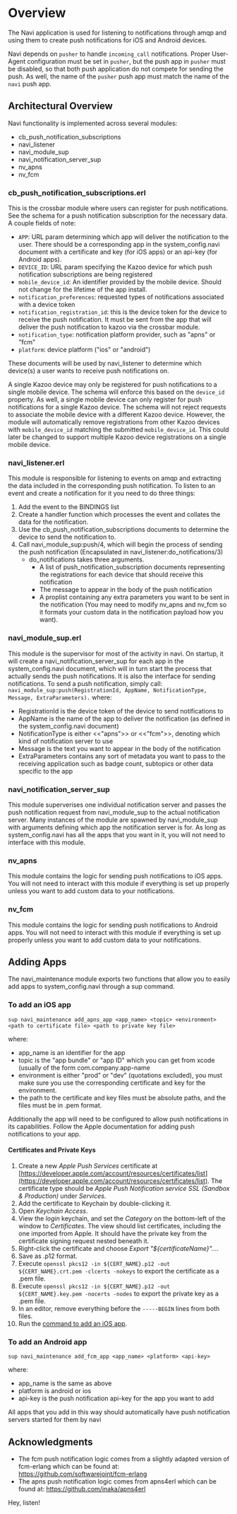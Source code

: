 # Overview
The Navi application is used for listening to notifications through amqp and using them to create push notifications for iOS and Android devices.

Navi depends on `pusher` to handle `incoming_call` notifications. Proper User-Agent configuration must be set in `pusher`, but the push app in `pusher` must be disabled, so that both push application do not compete for sending the push. As well, the name of the `pusher` push app must match the name of the `navi` push app.

## Architectural Overview
Navi functionality is implemented across several modules:
* cb\_push\_notification\_subscriptions
* navi\_listener
* navi\_module\_sup
* navi\_notification\_server\_sup
* nv\_apns
* nv\_fcm

### cb\_push\_notification\_subscriptions.erl
This is the crossbar module where users can register for push notifications. See the schema for a push notification subscription for the necessary data. A couple fields of note:
* `APP`: URL param determining which app will deliver the notification to the user. There should be a corresponding app in the system_config.navi
document with a certificate and key (for iOS apps) or an api-key (for Android apps).
* `DEVICE_ID`: URL param specifying the Kazoo device for which push notification subscriptions are being registered
* `mobile_device_id`: An identifier provided by the mobile device. Should not change for the lifetime of the app install.
* `notification_preferences`: requested types of notifications associated with a device token
* `notification_registration_id`: this is the device token for the device to receive the push notification. It must be sent from the app that will deliver the push notification to kazoo via the crossbar module.
* `notification_type`: notification platform provider, such as "apns" or "fcm"
* `platform`: device platform ("ios" or "android")

These documents will be used by navi_listener to determine which device(s) a user wants to receive push notifications on.

A single Kazoo device may only be registered for push notifications to a single mobile device. The schema will enforce this based on the `device_id` property. As well, a single mobile device can only register for push notifications for a single Kazoo device. The schema will not reject requests to associate the mobile device with a different Kazoo device. However, the module will automatically remove registrations from other Kazoo devices with `mobile_device_id` matching the submitted `mobile_device_id`. This could later be changed to support multiple Kazoo device registrations on a single mobile device.

### navi\_listener.erl
This module is responsible for listening to events on amqp and extracting the data included in the corresponding push notification. To listen to an event
and create a notification for it you need to do three things:
1. Add the event to the BINDINGS list
2. Create a handler function which processes the event and collates the data for the notification.
3. Use the cb\_push\_notification\_subscriptions documents to determine the device to send the notification to.
4. Call navi\_module\_sup:push/4, which will begin the process of sending the push notification (Encapsulated in navi\_listener:do\_notifications/3)
	* do\_notifications takes three arguments.
		* A list of push\_notification\_subscription documents representing the registrations for each device that should receive this notification
		* The message to appear in the body of the push notification
		* A proplist containing any extra parameters you want to be sent in the notification (You may need to modify nv_apns and nv_fcm so it formats your custom data in the notification payload how you want).

### navi\_module\_sup.erl
This module is the supervisor for most of the activity in navi. On startup, it will create a navi\_notification\_server\_sup for each app in the system\_config.navi document, which will in turn start the
process that actually sends the push notifications. It is also the interface for sending notifications. To send a push notification, simply call:
``navi_module_sup:push(RegistrationId, AppName, NotificationType, Message, ExtraParameters).``
where:
* RegistrationId is the device token of the device to send notifications to
* AppName is the name of the app to deliver the notification (as defined in the system\_config.navi document)
* NotificationType is either <<"apns">> or <<"fcm">>, denoting which kind of notification server to use
* Message is the text you want to appear in the body of the notification
* ExtraParameters contains any sort of metadata you want to pass to the receiving application such as badge count, subtopics or other data specific to the app

### navi\_notification\_server\_sup
This module superverises one individual notification server and passes the push notification request from navi\_module\_sup to the actual notification server.
Many instances of the module are spawned by navi\_module\_sup with arguments defining which app the notification server is for. As long as system\_config.navi has all the apps
that you want in it, you will not need to interface with this module.

### nv\_apns
This module contains the logic for sending push notifications to iOS apps. You will not need to interact with this module if everything is set up properly unless you want to add
custom data to your notifications.

### nv\_fcm
This module contains the logic for sending push notifications to Android apps. You will not need to interact with this module if everything is set up properly unless you want to add
custom data to your notifications.

## Adding Apps
The navi\_maintenance module exports two functions that allow you to easily add apps to system\_config.navi through a sup command.

### To add an iOS app
``sup navi_maintenance add_apns_app <app_name> <topic> <environment> <path to certificate file> <path to private key file>``

where:
* app\_name is an identifier for the app
* topic is the "app bundle" or "app ID" which you can get from xcode (usually of the form com.company.app-name
* environment is either "prod" or "dev" (quotations excluded), you must make sure you use the corresponding certificate and key for the environment.
* the path to the certificate and key files must be absolute paths, and the files must be in .pem format.

Additionally the app will need to be configured to allow push notifications in its capabilities. Follow the Apple documentation for adding push notifications to your app.

#### Certificates and Private Keys

1. Create a new _Apple Push Services_ certificate at [https://developer.apple.com/account/resources/certificates/list](https://developer.apple.com/account/resources/certificates/list). The certificate type should be _Apple Push Notification service SSL (Sandbox & Production)_ under _Services_.
2. Add the certificate to Keychain by double-clicking it.
3. Open _Keychain Access_.
4. View the _login_ keychain, and set the _Category_ on the bottom-left of the window to _Certificates_. The view should list certificates, including the one imported from Apple. It should have the private key from the certificate signing request nested beneath it.
5. Right-click the certificate and choose _Export "${certificateName}"..._.
6. Save as .p12 format.
7. Execute `openssl pkcs12 -in ${CERT_NAME}.p12 -out ${CERT_NAME}.crt.pem -clcerts -nokeys` to export the certificate as a .pem file.
8. Execute `openssl pkcs12 -in ${CERT_NAME}.p12 -out ${CERT_NAME}.key.pem -nocerts -nodes` to export the private key as a .pem file.
9. In an editor, remove everything before the `-----BEGIN` lines from both files.
10. Run the [command to add an iOS app](#to-add-an-ios-app).

### To add an Android app
``sup navi_maintenance add_fcm_app <app_name> <platform> <api-key>``

where:
* app\_name is the same as above
* platform is android or ios
* api-key is the push notification api-key for the app you want to add

All apps that you add in this way should automatically have push notification servers started for them by navi

## Acknowledgments
* The fcm push notification logic comes from a slightly adapted version of fcm-erlang which can be found at: https://github.com/softwarejoint/fcm-erlang
* The apns push notification logic comes from apns4erl which can be found at: https://github.com/inaka/apns4erl

Hey, listen!
